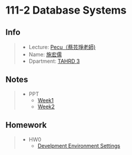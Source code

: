 # 111-2 Database Systems
## Info
>* Lecture: [Pecu（蔡芸琤老師)](https://github.com/pecu?tab=repositories)
>* Name: [施宏儒](https://shihjonathan0302.github.io/Web/web1/)
>* Dpartment: [TAHRD 3](https://www.tahrd.ntnu.edu.tw)
>
## Notes
>* PPT
>   + [Week1](https://docs.google.com/presentation/d/1CP0D92DA8Ae8oyIKSquqUuTUpVqwLGT-14T32l9pf5U/edit#slide=id.g241186a303b_0_82)
>   + [Week2](https://docs.google.com/presentation/d/1amn8pDX2Wx4N6ZjzhCGoQFJH4DqaRcQ2DJAdg3hbIrA/edit#slide=id.g23dd2219a46_0_124) 
## Homework
>* HW0
>   + [Develpment Environment Settings](https://youtu.be/ogSI9RaKge8) 
